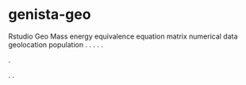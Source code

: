 # genista-geo
Rstudio Geo Mass energy equivalence equation matrix numerical data geolocation population
.
.
.
.
.




.






















.
.

























